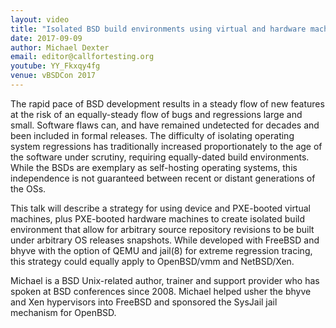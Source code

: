 ```yaml
---
layout: video
title: "Isolated BSD build environments using virtual and hardware machines"
date: 2017-09-09
author: Michael Dexter
email: editor@callfortesting.org
youtube: YY_Fkxqy4fg
venue: vBSDCon 2017
---
```

The rapid pace of BSD development results in a steady flow of new features at the risk of an equally-steady flow of bugs and regressions large and small. Software flaws can, and have remained undetected for decades and been included in formal releases. The difficulty of isolating operating system regressions has traditionally increased proportionately to the age of the software under scrutiny, requiring equally-dated build environments. While the BSDs are exemplary as self-hosting operating systems, this independence is not guaranteed between recent or distant generations of the OSs.

This talk will describe a strategy for using device and PXE-booted virtual machines, plus PXE-booted hardware machines to create isolated build environment that allow for arbitrary source repository revisions to be built under arbitrary OS releases snapshots. While developed with FreeBSD and bhyve with the option of QEMU and jail(8) for extreme regression tracing, this strategy could equally apply to OpenBSD/vmm and NetBSD/Xen.

Michael is a BSD Unix-related author, trainer and support provider who has spoken at BSD conferences since 2008. Michael helped usher the bhyve and Xen hypervisors into FreeBSD and sponsored the SysJail jail mechanism for OpenBSD.